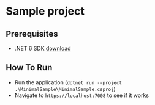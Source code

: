 # Sample project

## Prerequisites

- .NET 6 SDK [download](https://dotnet.microsoft.com/en-us/download/dotnet/6.0)

## How To Run

- Run the application (`dotnet run --project .\MinimalSample\MinimalSample.csproj`)
- Navigate to `https://localhost:7008` to see if it works

